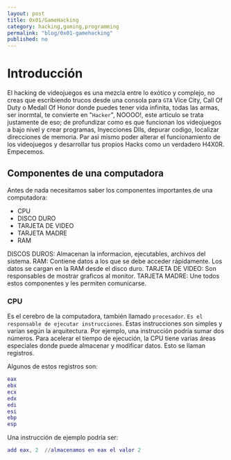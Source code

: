 ```yaml
---
layout: post
title: 0x01/GameHacking
category: hacking,gaming,programming
permalink: "blog/0x01-gamehacking"
published: no
---
```

# Introducción

El hacking de videojuegos es una mezcla entre lo exótico y complejo, no creas que escribiendo trucos desde una consola para  `GTA` Vice City, Call Of Duty o Medall Of Honor donde puedes tener vida infinita, todas las armas, ser inormtal, te convierte en  "`Hacker`", NOOOO!, este articulo se trata justamente de eso; de profundizar como es que funcionan los videojuegos a bajo nivel y crear programas, Inyecciones Dlls, depurar codigo, localizar direcciones de memoria. Par asi mismo poder alterar el funcionamiento de los videojuegos y desarrollar tus propios Hacks como un verdadero H4X0R. Empecemos.

## Componentes de una computadora

Antes de nada necesitamos saber los componentes importantes de una computadora:

* CPU
* DISCO DURO
* TARJETA DE VIDEO
* TARJETA MADRE
* RAM

DISCOS DUROS: Almacenan la informacion, ejecutables, archivos del sistema.
RAM: Contiene datos a los que se debe acceder rápidamente. Los datos se cargan en la RAM desde el disco duro.
TARJETA DE VIDEO: Son responsables de mostrar graficos al monitor.
TARJETA MADRE: Une todos estos componentes y les permiten comunicarse.


### CPU
Es el cerebro de la computadora, también llamado `procesador`. `Es el responsable de ejecutar instrucciones`. Estas instrucciones son simples y varían según la arquitectura. Por ejemplo, una instrucción podría sumar dos números. Para acelerar el tiempo de ejecución, la CPU tiene varias áreas especiales donde puede almacenar y modificar datos. Esto se llaman registros.

Algunos de estos registros son: 
```lua
eax
ebx
ecx
edx
edi
esi
ebp
esp
```

Una instrucción de ejemplo podría ser: 
```lua
add eax, 2  //almacenamos en eax el valor 2
```


